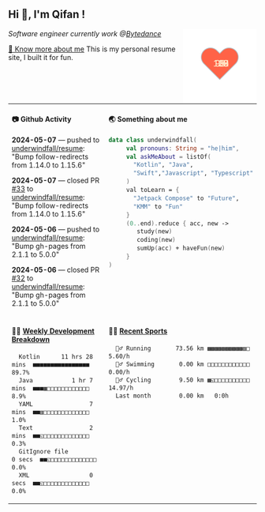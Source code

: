  <h2> Hi 👋, I'm Qifan ! </h2>
 <a href="https://github.com/underwindfall/iBeats"><img align="right" width="150px" src="https://raw.githubusercontent.com/underwindfall/iBeats/main/files/heart.svg"/></a>
 <p><em>Software engineer currently work @<a href="https://www.bytedance.com/en/">Bytedance</a></em></p>
 <p><a href="https://qifanyang.com/resume" target="_blank"> 🔭 Know more about me</a> This is my personal resume site, I built it for fun.</p>
 <table width="960px"><tr><td valign="top" width="50%">

  #### 📷 Github Activity
  <!-- githubActivity starts -->
**2024-05-07** — pushed to [underwindfall/resume](https://api.github.com/repos/underwindfall/resume): "Bump follow-redirects from 1.14.0 to 1.15.6"

**2024-05-07** — closed PR [#33](https://api.github.com/repos/underwindfall/resume/pulls/33) to [underwindfall/resume](https://api.github.com/repos/underwindfall/resume): "Bump follow-redirects from 1.14.0 to 1.15.6"

**2024-05-06** — pushed to [underwindfall/resume](https://api.github.com/repos/underwindfall/resume): "Bump gh-pages from 2.1.1 to 5.0.0"

**2024-05-06** — closed PR [#32](https://api.github.com/repos/underwindfall/resume/pulls/32) to [underwindfall/resume](https://api.github.com/repos/underwindfall/resume): "Bump gh-pages from 2.1.1 to 5.0.0"
  <!-- githubActivity ends -->
  </td><td valign="top" width="50%">

  #### 🌏 Something about me
  <!-- profile starts -->
  ```kotlin
  data class underwindfall(
       val pronouns: String = "he|him",
       val askMeAbout = listOf(
         "Kotlin", "Java",
         "Swift","Javascript", "Typescript"
       )
       val toLearn = {
         "Jetpack Compose" to "Future",
         "KMM" to "Fun"
       }
       (0..end).reduce { acc, new ->
          study(new)
          coding(new)
          sumUp(acc) + haveFun(new)
       }
  )
  ```
  <!-- profile ends -->
  </td></tr><tr><td valign="top" width="50%">
  
  #### 🏊‍♂️ <a href="https://gist.github.com/underwindfall/377ee88ba1fabd1e93516e48ca9c61eb" target="_blank">Weekly Development Breakdown</a>
   <!-- codeTime starts -->
   ```text
     Kotlin      11 hrs 28 mins  ■■■■■■■■■■■■■■■■  89.7%
     Java           1 hr 7 mins  ■■■▦□□□□□□□□□□□□   8.9%
     YAML                7 mins  ■■▥□□□□□□□□□□□□□   1.0%
     Text                2 mins  ■■◱□□□□□□□□□□□□□   0.3%
     GitIgnore file         0 secs  ■■◱□□□□□□□□□□□□□   0.0%
     XML                 0 secs  ■■◱□□□□□□□□□□□□□   0.0%
   ```
   <!-- codeTime starts -->
   </td>
   <td valign="top" width="50%">

   #### 🤾‍♂️ <a href="https://gist.github.com/underwindfall/76198d6f6918f9f94d022c8ad881f98b" target="_blank">Recent Sports</a>

   <!-- Sports starts -->
   ```text
     ‍🏃‍♂️ Running       73.56 km ▩▩▩▩▩▩▩▩▩▩▨□  5.60/h
     🏊‍♂️ Swimming       0.00 km □□□□□□□□□□□□  0.00/h
     🚴‍♂️ Cycling        9.50 km ▩◱□□□□□□□□□□ 14.97/h
     Last month        0.00 km   0:0h
   ```
   <!-- Sports ends -->
   </td></tr></table>